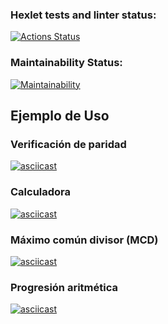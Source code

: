 ### Hexlet tests and linter status:

[![Actions Status](https://github.com/DiegoHLZ/frontend-project-98/actions/workflows/hexlet-check.yml/badge.svg)](https://github.com/DiegoHLZ/frontend-project-98/actions)

### Maintainability Status:

[![Maintainability](https://api.codeclimate.com/v1/badges/4eaf28ad9f1fa14c0e04/maintainability)](https://codeclimate.com/github/DiegoHLZ/frontend-project-98/maintainability)

## Ejemplo de Uso

### Verificación de paridad
[![asciicast](https://asciinema.org/a/LjvYJ0vovcCOTfQYdjpjKlGDi.svg)](https://asciinema.org/a/LjvYJ0vovcCOTfQYdjpjKlGDi)

### Calculadora
[![asciicast](https://asciinema.org/a/QGaomI9i9WfqrHzRxrpPlKCwg.svg)](https://asciinema.org/a/QGaomI9i9WfqrHzRxrpPlKCwg)

### Máximo común divisor (MCD)
[![asciicast](https://asciinema.org/a/LbXH7eDks0HuKIIV6eyHx5yfm.svg)](https://asciinema.org/a/LbXH7eDks0HuKIIV6eyHx5yfm)

### Progresión aritmética
[![asciicast](https://asciinema.org/a/BwRoXgxnhG4SPrWbusnpiOocZ.svg)](https://asciinema.org/a/BwRoXgxnhG4SPrWbusnpiOocZ)